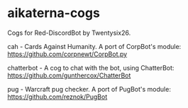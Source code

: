 # aikaterna-cogs
Cogs for Red-DiscordBot by Twentysix26.

cah - Cards Against Humanity. A port of CorpBot's module: https://github.com/corpnewt/CorpBot.py

chatterbot - A cog to chat with the bot, using ChatterBot: https://github.com/gunthercox/ChatterBot

pug - Warcraft pug checker. A port of PugBot's module: https://github.com/reznok/PugBot

